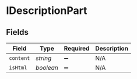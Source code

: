 # IDescriptionPart


## Fields

| Field              | Type               | Required           | Description        |
| ------------------ | ------------------ | ------------------ | ------------------ |
| `content`          | *string*           | :heavy_minus_sign: | N/A                |
| `isHtml`           | *boolean*          | :heavy_minus_sign: | N/A                |